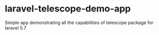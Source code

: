 # laravel-telescope-demo-app
Simple app demonstrating all the capabilities of telescope package for laravel 5.7
